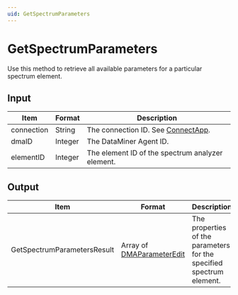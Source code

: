 ```yaml
---
uid: GetSpectrumParameters
---
```


# GetSpectrumParameters

Use this method to retrieve all available parameters for a particular spectrum element.

## Input

| Item       | Format  | Description                                           |
|------------|---------|-------------------------------------------------------|
| connection | String  | The connection ID. See [ConnectApp](xref:ConnectApp). |
| dmaID      | Integer | The DataMiner Agent ID.                               |
| elementID  | Integer | The element ID of the spectrum analyzer element.      |

## Output

| Item | Format | Description |
|--|--|--|
| GetSpectrumParametersResult | Array of [DMAParameterEdit](xref:DMAParameterEdit) | The properties of the parameters for the specified spectrum element. |
